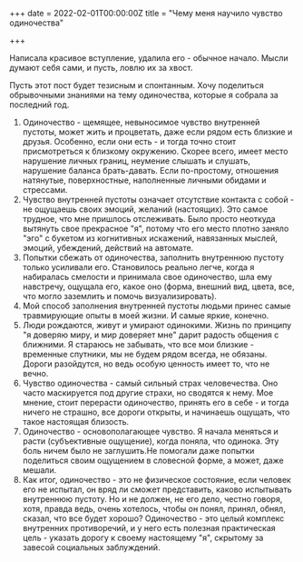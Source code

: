 +++
date = 2022-02-01T00:00:00Z
title = "Чему меня научило чувство одиночества"

+++

Написала красивое вступление, удалила его - обычное начало. Мысли думают себя сами, и пусть,  ловлю их за хвост.

Пусть этот пост будет тезисным и спонтанным. Хочу поделиться обрывочными знаниями на тему одиночества, которые я собрала за последний год.

1. Одиночество - щемящее, невыносимое чувство внутренней пустоты, может жить и процветать, даже если рядом есть близкие и друзья. Особенно, если они есть - и тогда точно стоит присмотреться к близкому окружению. Скорее всего, имеет место нарушение личных границ, неумение слышать и слушать, нарушение баланса брать-давать. Если по-простому, отношения натянутые, поверхностные, наполненные личными обидами и стрессами.
2. Чувство внутренней пустоты означает отсутствие контакта с собой - не ощущаешь своих эмоций, желаний (настоящих). Это самое трудное, что мне пришлось отслеживать. Было просто неоткуда вытянуть свое прекрасное "я", потому что его место плотно заняло "эго" с букетом из когнитивных искажений, навязанных мыслей, эмоций, убеждений, действий на автомате.
3. Попытки сбежать от одиночества, заполнить внутреннюю пустоту только усиливали его. Становилось реально легче, когда я набиралась смелости и принимала свое одиночество, шла ему навстречу, ощущала его, какое оно (форма, внешний вид, цвета, все, что могло заземлить и помочь визуализировать).
4. Мой способ заполнения внутренней пустоты людьми принес самые травмирующие опыты в моей жизни. И самые яркие, конечно.
5. Люди рождаются, живут и умирают одинокими. Жизнь по принципу "я доверяю миру, и мир доверяет мне" дарит радость общения с ближними. Я стараюсь не забывать, что все мои близкие - временные спутники, мы не будем рядом всегда, не обязаны. Дороги разойдутся, но ведь особую ценность имеет то, что не вечно.
6. Чувство одиночества - самый сильный страх человечества. Оно часто маскируется под другие страхи, но сводятся к нему. Мое мнение, стоит перерасти одиночество, принять его в себе - и тогда ничего не страшно, все дороги открыты, и начинаешь ощущать, что такое настоящая близость.
7. Одиночество - основополагающее чувство. Я начала меняться и расти (субъективные ощущение), когда поняла, что одинока. Эту боль ничем было не заглушить.Не помогали даже попытки поделиться своим ощущением в словесной форме, а может, даже мешали.
8. Как итог, одиночество - это не физическое состояние, если человек его не испытал, он вряд ли сможет представить, каково испытывать внутреннюю пустоту. Но и не должен, не его дело, честно говоря, хотя, правда ведь, очень хотелось, чтобы он понял, принял, обнял, сказал, что все будет хорошо? Одиночество - это целый комплекс внутренних противоречий, и у него есть полезная практическая цель - указать дорогу к своему настоящему "я", скрытому за завесой социальных заблуждений.
